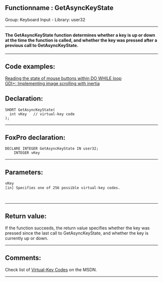 <link rel="stylesheet" type="text/css" href="../../css/win32api.css">  
<link rel="stylesheet" href="https://cdnjs.cloudflare.com/ajax/libs/font-awesome/4.7.0/css/font-awesome.min.css">

## Functionname : GetAsyncKeyState
Group: Keyboard Input - Library: user32    
***  


#### The GetAsyncKeyState function determines whether a key is up or down at the time the function is called, and whether the key was pressed after a previous call to GetAsyncKeyState. 
***  


## Code examples:
[Reading the state of mouse buttons within DO WHILE loop](../../samples/sample_280.md)  
[GDI+: Implementing image scrolling with inertia](../../samples/sample_595.md)  

## Declaration:
```foxpro  
SHORT GetAsyncKeyState(
  int vKey   // virtual-key code
);  
```  
***  


## FoxPro declaration:
```foxpro  
DECLARE INTEGER GetAsyncKeyState IN user32;
	INTEGER vKey  
```  
***  


## Parameters:
```txt  
vKey
[in] Specifies one of 256 possible virtual-key codes.

  
```  
***  


## Return value:
If the function succeeds, the return value specifies whether the key was pressed since the last call to GetAsyncKeyState, and whether the key is currently up or down.  
***  


## Comments:
Check list of <a href="http://msdn.microsoft.com/en-us/library/ms645540(v=vs.85).aspx">Virtual-Key Codes</a> on the MSDN.   
  
***  

